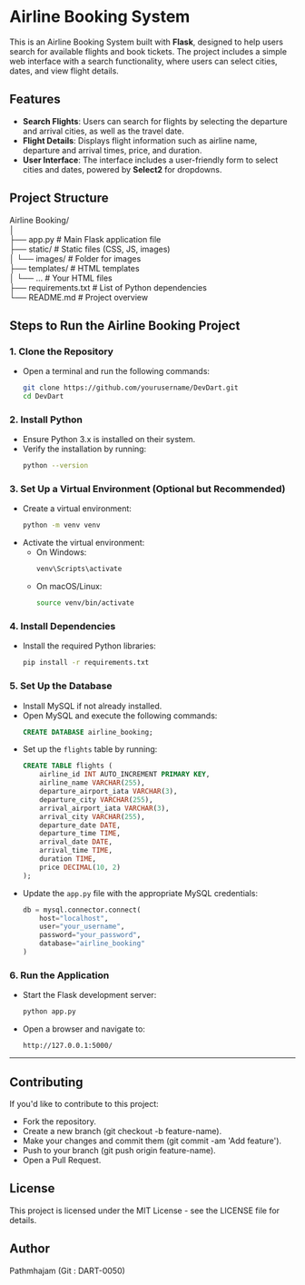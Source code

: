 
# Airline Booking System

This is an Airline Booking System built with **Flask**, designed to help users search for available flights and book tickets. The project includes a simple web interface with a search functionality, where users can select cities, dates, and view flight details.

## Features
- **Search Flights**: Users can search for flights by selecting the departure and arrival cities, as well as the travel date.
- **Flight Details**: Displays flight information such as airline name, departure and arrival times, price, and duration.
- **User Interface**: The interface includes a user-friendly form to select cities and dates, powered by **Select2** for dropdowns.
  
## Project Structure
Airline Booking/ <br/>
│ <br/>
├── app.py # Main Flask application file <br/>
├── static/ # Static files (CSS, JS, images) <br/>
│ └── images/ # Folder for images <br/>
├── templates/ # HTML templates <br/> 
│ └── ... # Your HTML files <br/>
├── requirements.txt # List of Python dependencies <br/>
└── README.md # Project overview <br/>


## Steps to Run the Airline Booking Project
### **1. Clone the Repository**

- Open a terminal and run the following commands:
  ```bash
  git clone https://github.com/yourusername/DevDart.git
  cd DevDart
  ```

### **2. Install Python**

- Ensure Python 3.x is installed on their system.
- Verify the installation by running:
  ```bash
  python --version
  ```

### **3. Set Up a Virtual Environment (Optional but Recommended)**

- Create a virtual environment:
  ```bash
  python -m venv venv
  ```
- Activate the virtual environment:
  - On Windows:
    ```bash
    venv\Scripts\activate
    ```
  - On macOS/Linux:
    ```bash
    source venv/bin/activate
    ```

### **4. Install Dependencies**

- Install the required Python libraries:
  ```bash
  pip install -r requirements.txt
  ```

### **5. Set Up the Database**

- Install MySQL if not already installed.
- Open MySQL and execute the following commands:
  ```sql
  CREATE DATABASE airline_booking;
  ```
- Set up the `flights` table by running:
  ```sql
  CREATE TABLE flights (
      airline_id INT AUTO_INCREMENT PRIMARY KEY,
      airline_name VARCHAR(255),
      departure_airport_iata VARCHAR(3),
      departure_city VARCHAR(255),
      arrival_airport_iata VARCHAR(3),
      arrival_city VARCHAR(255),
      departure_date DATE,
      departure_time TIME,
      arrival_date DATE,
      arrival_time TIME,
      duration TIME,
      price DECIMAL(10, 2)
  );
  ```
- Update the `app.py` file with the appropriate MySQL credentials:
  ```python
  db = mysql.connector.connect(
      host="localhost",
      user="your_username",
      password="your_password",
      database="airline_booking"
  )
  ```

### **6. Run the Application**

- Start the Flask development server:
  ```bash
  python app.py
  ```
- Open a browser and navigate to:
  ```
  http://127.0.0.1:5000/
  ```

---

## Contributing
If you'd like to contribute to this project:

- Fork the repository.
- Create a new branch (git checkout -b feature-name).
- Make your changes and commit them (git commit -am 'Add feature').
- Push to your branch (git push origin feature-name).
- Open a Pull Request.

## License
This project is licensed under the MIT License - see the LICENSE file for details.

## Author
Pathmhajam 
(Git : DART-0050)

